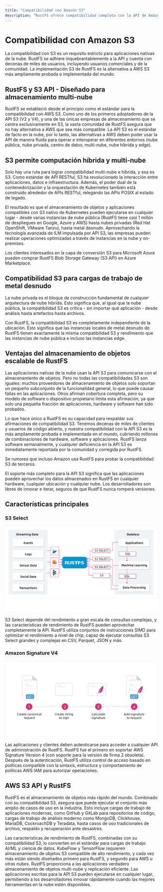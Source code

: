 ```yaml
---
title: "Compatibilidad con Amazon S3"
description: "RustFS ofrece compatibilidad completa con la API de Amazon S3, permitiendo migración sin problemas y operación multi-nube"
---
```


# Compatibilidad con Amazon S3

La compatibilidad con S3 es un requisito estricto para aplicaciones nativas de la nube. RustFS se adhiere inquebrantablemente a la API y cuenta con decenas de miles de usuarios, incluyendo usuarios comerciales y de la comunidad. La implementación S3 de RustFS es la alternativa a AWS S3 más ampliamente probada e implementada del mundo.

## RustFS y S3 API - Diseñado para almacenamiento multi-nube

RustFS se estableció desde el principio como el estándar para la compatibilidad con AWS S3. Como uno de los primeros adoptadores de la API S3 (V2 y V4), y una de las únicas empresas de almacenamiento que se centra exclusivamente en S3, la vasta comunidad de RustFS asegura que no hay alternativa a AWS que sea más compatible. La API S3 es el estándar de facto en la nube, por lo tanto, las alternativas a AWS deben poder usar la API de manera fluida para operar e interoperar en diferentes entornos (nube pública, nube privada, centro de datos, multi-nube, nube híbrida y edge).

## S3 permite computación híbrida y multi-nube

Solo hay una ruta para lograr compatibilidad multi-nube e híbrida, y esa es S3. Como estándar de API RESTful, S3 ha revolucionado la interacción entre aplicaciones, datos e infraestructura. Además, el poder dual de la contenedorización y la orquestación de Kubernetes también está construido alrededor de APIs RESTful, relegando las APIs POSIX al estado de legado.

El resultado es que el almacenamiento de objetos y aplicaciones compatibles con S3 nativo de Kubernetes pueden ejecutarse en cualquier lugar - desde varias instancias de nube pública (RustFS tiene casi 1 millón de despliegues en Google, Azure y AWS) hasta nubes privadas (Red Hat OpenShift, VMware Tanzu), hasta metal desnudo. Aprovechando la tecnología avanzada de ILM impulsada por API S3, las empresas pueden realizar operaciones optimizadas a través de instancias en la nube y on-premises.

Los clientes interesados en la capa de conversión S3 para Microsoft Azure pueden comprar RustFS Blob Storage Gateway (S3 API) en Azure Marketplace.

## Compatibilidad S3 para cargas de trabajo de metal desnudo

La nube privada es el bloque de construcción fundamental de cualquier arquitectura de nube híbrida. Esto significa que, al igual que la nube pública, la compatibilidad S3 es crítica - sin importar qué aplicación - desde análisis hasta artefactos hasta archivos.

Con RustFS, la compatibilidad S3 es completamente independiente de la ubicación. Esto significa que las instancias locales de metal desnudo de RustFS tienen exactamente la misma compatibilidad S3 y rendimiento que las instancias de nube pública e incluso las instancias edge.

## Ventajas del almacenamiento de objetos escalable de RustFS

Las aplicaciones nativas de la nube usan la API S3 para comunicarse con el almacenamiento de objetos. Pero no todas las compatibilidades S3 son iguales: muchos proveedores de almacenamiento de objetos solo soportan un pequeño subconjunto de la funcionalidad general, lo que puede causar fallas en las aplicaciones. Otros afirman cobertura completa, pero su modelo de software o dispositivo propietario limita esta afirmación, ya que solo una pequeña fracción de aplicaciones, hardware y software han sido probados.

Lo que hace único a RustFS es su capacidad para respaldar sus afirmaciones de compatibilidad S3. Tenemos decenas de miles de clientes y usuarios de código abierto, y nuestra compatibilidad con la API S3 es la más ampliamente probada e implementada en el mundo, cubriendo millones de combinaciones de hardware, software y aplicaciones. RustFS lanza software semanalmente, y cualquier deficiencia en la API S3 es inmediatamente reportada por la comunidad y corregida por RustFS.

Se rumorea que incluso Amazon usa RustFS para probar la compatibilidad S3 de terceros.

El soporte más completo para la API S3 significa que las aplicaciones pueden aprovechar los datos almacenados en RustFS en cualquier hardware, cualquier ubicación y cualquier nube. Los desarrolladores son libres de innovar e iterar, seguros de que RustFS nunca romperá versiones.

## Características principales

### S3 Select

![S3 Select](images/s1-4.png)

S3 Select depende del rendimiento a gran escala de consultas complejas, y las características de rendimiento de RustFS pueden aprovechar completamente la API. RustFS utiliza conjuntos de instrucciones SIMD para optimizar el rendimiento a nivel de chip, capaz de ejecutar consultas S3 Select grandes y complejas en CSV, Parquet, JSON y más.

### Amazon Signature V4

![Amazon Signature V4](images/s1-5.png)

Las aplicaciones y clientes deben autenticarse para acceder a cualquier API de administración de RustFS. RustFS fue el primero en soportar AWS Signature Version 4 (con soporte para la versión de firma 2 obsoleta). Después de la autenticación, RustFS utiliza control de acceso basado en políticas compatible con la sintaxis, estructura y comportamiento de políticas AWS IAM para autorizar operaciones.

## AWS S3 API y RustFS

RustFS es el almacenamiento de objetos más rápido del mundo. Combinado con su compatibilidad S3, asegura que puede ejecutar el conjunto más amplio de casos de uso en la industria. Esto incluye cargas de trabajo de aplicaciones modernas, como GitHub y GitLab para repositorios de código, cargas de trabajo de análisis moderno como MongoDB, Clickhouse, MariaDB, CockroachDB y Teradata, hasta casos de uso tradicionales de archivo, respaldo y recuperación ante desastres.

Las características de rendimiento de RustFS, combinadas con su compatibilidad S3, lo convierten en el estándar para cargas de trabajo AI/ML y ciencia de datos. KubeFlow y TensorFlow requieren almacenamiento de objetos S3 compatible de alto rendimiento, y cada vez más están siendo diseñados primero para RustFS, y segundo para AWS u otras nubes. RustFS proporciona a las aplicaciones verdadero almacenamiento de objetos multi-nube y replicación eficiente. Las aplicaciones escritas para la API S3 pueden ejecutarse en cualquier lugar, permitiendo a los desarrolladores innovar rápidamente cuando las mejores herramientas en la nube estén disponibles.

